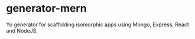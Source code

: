 # generator-mern
Yo generator for scaffolding isomorphic apps using Mongo, Express, React and NodeJS.

